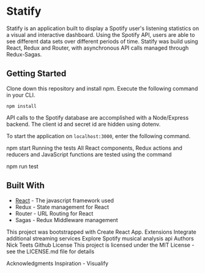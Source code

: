 # Statify

Statify is an application built to display a Spotify user's listening statistics on a visual and interactive dashboard. Using the Spotify API, users are able to see different data sets over different periods of time. Statify was build using React, Redux and Router, with asynchronous API calls managed through Redux-Sagas.

## Getting Started

Clone down this repository and install npm. Execute the following command in your CLI.
```
npm install
```
API calls to the Spotify database are accomplished with a Node/Express backend. The client id and secret id are hidden using dotenv.

To start the application on `localhost:3000`, enter the following command.

npm start
Running the tests
All React components, Redux actions and reducers and JavaScript functions are tested using the command

npm run test

## Built With
  * [React](https://reactjs.org/) - The javascript framework used
  * Redux - State management for React
  * Router - URL Routing for React
  * Sagas - Redux Middleware management

This project was bootstrapped with Create React App.
Extensions
Integrate additional streaming services
Explore Spotify musical analysis api
Authors
Nick Teets Github
License
This project is licensed under the MIT License - see the LICENSE.md file for details

Acknowledgments
Inspiration - Visualify
